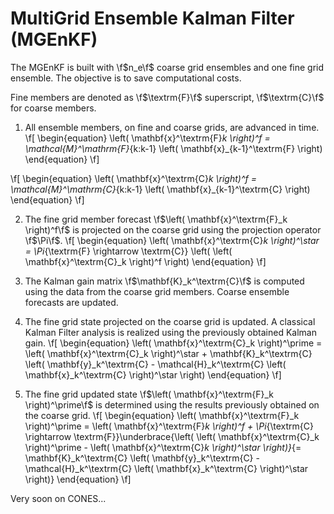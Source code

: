 # MultiGrid Ensemble Kalman Filter (MGEnKF)

The MGEnKF is built with \f$n_e\f$ coarse grid ensembles and one fine grid ensemble. The objective is to save computational costs.

Fine members are denoted as \f$\textrm{F}\f$ superscript, \f$\textrm{C}\f$ for coarse members.

1. All ensemble members, on fine and coarse grids, are advanced in time.
\f[
\begin{equation}
    \left( \mathbf{x}^\textrm{F}_k \right)^f = \mathcal{M}^\mathrm{F}_{k:k-1} \left( \mathbf{x}_{k-1}^\textrm{F} \right)
\end{equation}
\f]

\f[
\begin{equation}
    \left( \mathbf{x}^\textrm{C}_k \right)^f = \mathcal{M}^\mathrm{C}_{k:k-1} \left( \mathbf{x}_{k-1}^\textrm{C} \right)
\end{equation}
\f]

2. The fine grid member forecast \f$\left( \mathbf{x}^\textrm{F}_k \right)^f\f$ is projected on the coarse grid using the projection operator \f$\Pi\f$.
\f[
\begin{equation}
    \left( \mathbf{x}^\textrm{C}_k \right)^\star = \Pi_{\textrm{F} \rightarrow \textrm{C}} \left( \left( \mathbf{x}^\textrm{C}_k \right)^f \right)
\end{equation}
\f]

3. The Kalman gain matrix \f$\mathbf{K}_k^\textrm{C}\f$ is computed using the data from the coarse grid members. Coarse ensemble forecasts are updated.

4. The fine grid state projected on the coarse grid is updated. A classical Kalman Filter analysis is realized using the previously obtained Kalman gain.
\f[
\begin{equation}
    \left( \mathbf{x}^\textrm{C}_k \right)^\prime = \left( \mathbf{x}^\textrm{C}_k \right)^\star + \mathbf{K}_k^\textrm{C} \left( \mathbf{y}_k^\textrm{C} - \mathcal{H}_k^\textrm{C} \left( \mathbf{x}_k^\textrm{C} \right)^\star  \right)
\end{equation}
\f]

5. The fine grid updated state \f$\left( \mathbf{x}^\textrm{F}_k \right)^\prime\f$ is determined using the results previously obtained on the coarse grid.
\f[
\begin{equation}
    \left( \mathbf{x}^\textrm{F}_k \right)^\prime = \left( \mathbf{x}^\textrm{F}_k \right)^f + \Pi_{\textrm{C} \rightarrow \textrm{F}}\underbrace{\left( \left( \mathbf{x}^\textrm{C}_k \right)^\prime - \left( \mathbf{x}^\textrm{C}_k \right)^\star \right)}_{= \mathbf{K}_k^\textrm{C} \left( \mathbf{y}_k^\textrm{C} - \mathcal{H}_k^\textrm{C} \left( \mathbf{x}_k^\textrm{C} \right)^\star  \right)}
\end{equation}
\f]

Very soon on CONES...
